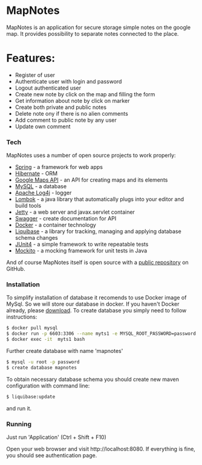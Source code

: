 # MapNotes

MapNotes is an application for secure storage simple notes on the google map. It provides possibility to separate notes connected to the place.

# Features:

  - Register of user
  - Authenticate user with login and password
  - Logout authenticated user
  - Create new note by click on the map and filling the form
  - Get information about note by click on marker
  - Create both private and public notes
  - Delete note ony if there is no alien comments
  - Add comment to public note by any user
  - Update own comment 

### Tech

MapNotes uses a number of open source projects to work properly:

* [Spring](https://spring.io) - a framework for web apps
* [Hibernate](https://hibernate.org) - ORM
* [Google Maps API](https://cloud.google.com/maps-platform/) - an API for creating maps and its elements
* [MySQL](https://www.mysql.com) - a database
* [Apache Log4j](https://logging.apache.org/log4j/2.x/) - logger
* [Lombok](https://projectlombok.org) - a java library that automatically plugs into your editor and build tools
* [Jetty](https://www.eclipse.org/jetty/) - a web server and javax.servlet container
* [Swagger](https://swagger.io/) - create documentation for API
* [Docker](https://www.docker.com/) - a container technology
* [Liquibase](https://www.liquibase.org/) - a library for tracking, managing and applying database schema changes
* [JUnit4](https://junit.org/junit4/) - a simple framework to write repeatable tests
* [Mockito](https://site.mockito.org/) - a  mocking framework for unit tests in Java

And of course MapNotes itself is open source with a [public repository](https://github.com/alexkirnsu/mapnotes) on GitHub.

### Installation

To simplify installation of database it recomends to use Docker image of MySql. So we will store our database in docker.
If you haven't Docker already, please [download](https://www.docker.com/get-started).
To create database you simply need to follow instructions:
```sh
$ docker pull mysql
$ docker run -p 6603:3306 --name myts1 -e MYSQL_ROOT_PASSWORD=password -d  mysql
$ docker exec -it  myts1 bash
```
Further create database with name 'mapnotes'
```sh
$ mysql -u root -p password
$ create database mapnotes
```
To obtain necessary database schema you should create new maven configuration with command line:
```sh
$ liquibase:update
```
and run it.
### Running
Just run 'Application' (Ctrl + Shift + F10)

Open your web browser and visit http://localhost:8080.
If everything is fine, you should see authentication page.
